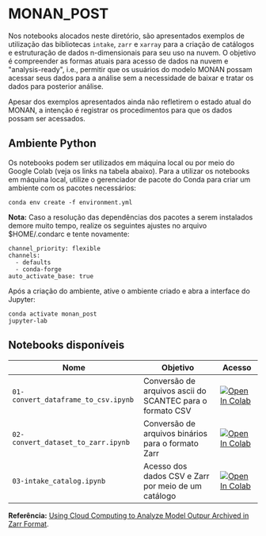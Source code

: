 # MONAN_POST

Nos notebooks alocados neste diretório, são apresentados exemplos de utilização das bibliotecas `intake`, `zarr` e `xarray` para a criação de catálogos e estruturação de dados n-dimensionais para seu uso na nuvem. O objetivo é compreender as formas atuais para acesso de dados na nuvem e "analysis-ready", i.e., permitir que os usuários do modelo MONAN possam acessar seus dados para a análise sem a necessidade de baixar e tratar os dados para posterior análise.

Apesar dos exemplos apresentados ainda não refletirem o estado atual do MONAN, a intenção é registrar os procedimentos para que os dados possam ser acessados.

## Ambiente Python

Os notebooks podem ser utilizados em máquina local ou por meio do Google Colab (veja os links na tabela abaixo). Para a utilizar os notebooks em máquina local, utilize o gerenciador de pacote do Conda para criar um ambiente com os pacotes necessários:

```
conda env create -f environment.yml
```

**Nota:** Caso a resolução das dependências dos pacotes a serem instalados demore muito tempo, realize os seguintes ajustes no arquivo $HOME/.condarc e tente novamente:

```
channel_priority: flexible
channels:
  - defaults
  - conda-forge
auto_activate_base: true
```

Após a criação do ambiente, ative o ambiente criado e abra a interface do Jupyter:

```
conda activate monan_post
jupyter-lab
```

## Notebooks disponíveis

| Nome                                | Objetivo                                                  | Acesso |
|-------------------------------------|-----------------------------------------------------------|--------|
| `01-convert_dataframe_to_csv.ipynb` | Conversão de arquivos ascii do SCANTEC para o formato CSV | <a target="_blank" href="https://colab.research.google.com/github/monanadmin/monan_post/blob/main/notebooks/01-convert_dataframe_to_csv.ipynb"><img src="https://colab.research.google.com/assets/colab-badge.svg" alt="Open In Colab"/></a> |
| `02-convert_dataset_to_zarr.ipynb`  | Conversão de arquivos binários para o formato Zarr        | <a target="_blank" href="https://colab.research.google.com/github/monanadmin/monan_post/blob/main/notebooks/02-convert_dataset_to_zarr.ipynb"><img src="https://colab.research.google.com/assets/colab-badge.svg" alt="Open In Colab"/></a> |
| `03-intake_catalog.ipynb`           | Acesso dos dados CSV e Zarr por meio de um catálogo       | <a target="_blank" href="https://colab.research.google.com/github/monanadmin/monan_post/blob/main/notebooks/03-intake_catalog.ipynb"><img src="https://colab.research.google.com/assets/colab-badge.svg" alt="Open In Colab"/></a> |

**Referência:** [Using Cloud Computing to Analyze Model Outpur Archived in Zarr Format](https://journals.ametsoc.org/view/journals/atot/39/4/JTECH-D-21-0106.1.xml).
